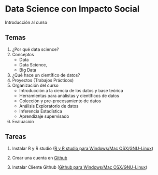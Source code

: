 # Data Science con Impacto Social

Introducción al curso

## Temas

1. ¿Por qué data science?
2. Conceptos 
	+ Data
	+ Data Science, 
	+ Big Data
3. ¿Qué hace un científico de datos?
4. Proyectos (Trabajos Prácticos)
5. Organización del curso
	+ Introducción a la ciencia de los datos y base teórica
	+ Herramientas para análistas y científicos de datos
	+ Colección y pre-procesamiento de datos
	+ Análisis Exploratorio de datos
	+ Inferencia Estadística
	+ Aprendizaje supervisado
6. Evaluación

## Tareas

1. Instalar R y R studio ([R y R studio para Windows/Mac OSX/GNU-Linux](http://www.upm.es/sfs/Rectorado/Gabinete%20del%20Rector/Notas%20de%20Prensa/2015/05/documentos/Instrucciones%20de%20instalaci%C3%B3n%20de%20R%20y%20RStudio.pdf))

2. Crear una cuenta en [Github](http://www.github.com)

3. Instalar Cliente Github ([Github para Windows/Mac OSX/GNU-Linux](https://help.github.com/desktop/guides/getting-started/installing-github-desktop/))